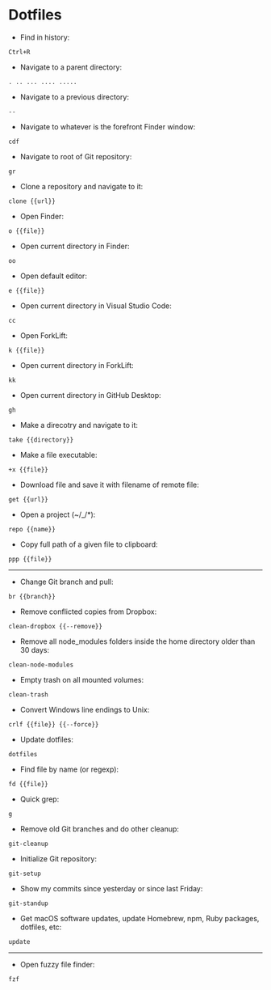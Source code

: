 # Dotfiles

- Find in history:

`Ctrl+R`

- Navigate to a parent directory:

`. .. ... .... .....`

- Navigate to a previous directory:

`--`

- Navigate to whatever is the forefront Finder window:

`cdf`

- Navigate to root of Git repository:

`gr`

- Clone a repository and navigate to it:

`clone {{url}}`

- Open Finder:

`o {{file}}`

- Open current directory in Finder:

`oo`

- Open default editor:

`e {{file}}`

- Open current directory in Visual Studio Code:

`cc`

- Open ForkLift:

`k {{file}}`

- Open current directory in ForkLift:

`kk`

- Open current directory in GitHub Desktop:

`gh`

- Make a direcotry and navigate to it:

`take {{directory}}`

- Make a file executable:

`+x {{file}}`

- Download file and save it with filename of remote file:

`get {{url}}`

- Open a project (~/\_/\*):

`repo {{name}}`

- Copy full path of a given file to clipboard:

`ppp {{file}}`

---

- Change Git branch and pull:

`br {{branch}}`

- Remove conflicted copies from Dropbox:

`clean-dropbox {{--remove}}`

- Remove all node_modules folders inside the home directory older than 30 days:

`clean-node-modules`

- Empty trash on all mounted volumes:

`clean-trash`

- Convert Windows line endings to Unix:

`crlf {{file}} {{--force}}`

- Update dotfiles:

`dotfiles`

- Find file by name (or regexp):

`fd {{file}}`

- Quick grep:

`g`

- Remove old Git branches and do other cleanup:

`git-cleanup`

- Initialize Git repository:

`git-setup`

- Show my commits since yesterday or since last Friday:

`git-standup`

- Get macOS software updates, update Homebrew, npm, Ruby packages, dotfiles, etc:

`update`

---

- Open fuzzy file finder:

`fzf`
